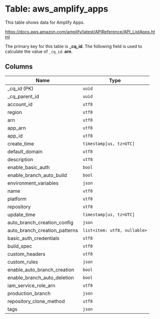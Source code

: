 # Table: aws_amplify_apps

This table shows data for Amplify Apps.

https://docs.aws.amazon.com/amplify/latest/APIReference/API_ListApps.html

The primary key for this table is **_cq_id**.
The following field is used to calculate the value of `_cq_id`: **arn**.

## Columns

| Name          | Type          |
| ------------- | ------------- |
|_cq_id (PK)|`uuid`|
|_cq_parent_id|`uuid`|
|account_id|`utf8`|
|region|`utf8`|
|arn|`utf8`|
|app_arn|`utf8`|
|app_id|`utf8`|
|create_time|`timestamp[us, tz=UTC]`|
|default_domain|`utf8`|
|description|`utf8`|
|enable_basic_auth|`bool`|
|enable_branch_auto_build|`bool`|
|environment_variables|`json`|
|name|`utf8`|
|platform|`utf8`|
|repository|`utf8`|
|update_time|`timestamp[us, tz=UTC]`|
|auto_branch_creation_config|`json`|
|auto_branch_creation_patterns|`list<item: utf8, nullable>`|
|basic_auth_credentials|`utf8`|
|build_spec|`utf8`|
|custom_headers|`utf8`|
|custom_rules|`json`|
|enable_auto_branch_creation|`bool`|
|enable_branch_auto_deletion|`bool`|
|iam_service_role_arn|`utf8`|
|production_branch|`json`|
|repository_clone_method|`utf8`|
|tags|`json`|
